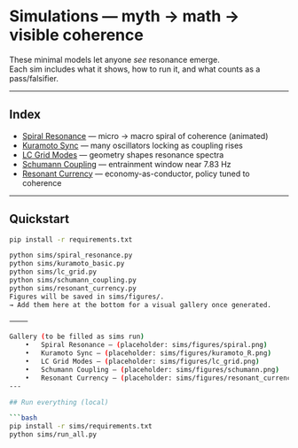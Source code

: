# Simulations — myth → math → visible coherence

These minimal models let anyone *see* resonance emerge.  
Each sim includes what it shows, how to run it, and what counts as a pass/falsifier.

---

## Index
- [Spiral Resonance](spiral_resonance.md) — micro → macro spiral of coherence (animated)
- [Kuramoto Sync](kuramoto.md) — many oscillators locking as coupling rises
- [LC Grid Modes](lc_grid.md) — geometry shapes resonance spectra
- [Schumann Coupling](schumann.md) — entrainment window near 7.83 Hz
- [Resonant Currency](resonant_currency.md) — economy-as-conductor, policy tuned to coherence

---

## Quickstart

```bash
pip install -r requirements.txt

python sims/spiral_resonance.py
python sims/kuramoto_basic.py
python sims/lc_grid.py
python sims/schumann_coupling.py
python sims/resonant_currency.py
Figures will be saved in sims/figures/.
→ Add them here at the bottom for a visual gallery once generated.

⸻

Gallery (to be filled as sims run)
	•	Spiral Resonance — (placeholder: sims/figures/spiral.png)
	•	Kuramoto Sync — (placeholder: sims/figures/kuramoto_R.png)
	•	LC Grid Modes — (placeholder: sims/figures/lc_grid.png)
	•	Schumann Coupling — (placeholder: sims/figures/schumann.png)
	•	Resonant Currency — (placeholder: sims/figures/resonant_currency_price.png, sims/figures/resonant_currency_supply.png)
---

## Run everything (local)

```bash
pip install -r sims/requirements.txt
python sims/run_all.py
